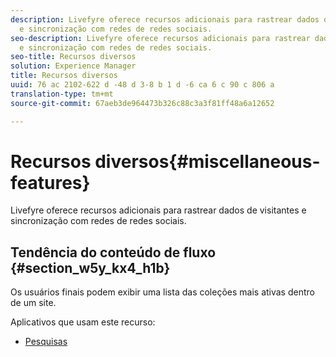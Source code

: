 ```yaml
---
description: Livefyre oferece recursos adicionais para rastrear dados de visitantes
  e sincronização com redes de redes sociais.
seo-description: Livefyre oferece recursos adicionais para rastrear dados de visitantes
  e sincronização com redes de redes sociais.
seo-title: Recursos diversos
solution: Experience Manager
title: Recursos diversos
uuid: 76 ac 2102-622 d -48 d 3-8 b 1 d -6 ca 6 c 90 c 806 a
translation-type: tm+mt
source-git-commit: 67aeb3de964473b326c88c3a3f81ff48a6a12652

---
```



# Recursos diversos{#miscellaneous-features}

Livefyre oferece recursos adicionais para rastrear dados de visitantes e sincronização com redes de redes sociais.

## Tendência do conteúdo de fluxo {#section_w5y_kx4_h1b}

Os usuários finais podem exibir uma lista das coleções mais ativas dentro de um site.

Aplicativos que usam este recurso:

* [Pesquisas](../c-about-apps/c-polls-app/c-polls-app.md#c_polls_app)

